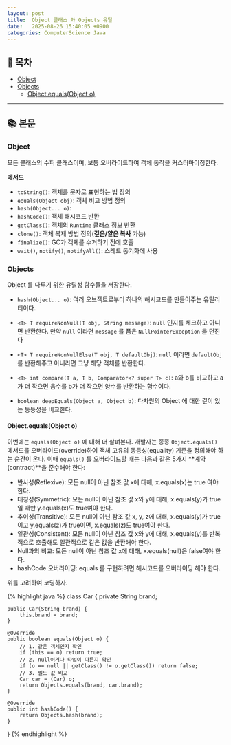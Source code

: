 ```yaml
---
layout: post
title:  Object 클래스 와 Objects 유틸
date:   2025-08-26 15:40:05 +0900
categories: ComputerScience Java
---
```


<!--more-->

## 📂 목차

- [Object](#object)
- [Objects](#objects)
    - [Object.equals(Object o)](#objectequalsobject-o)

---

## 📚 본문

### Object

모든 클래스의 수퍼 클래스이며, 보통 오버라이드하여 객체 동작을 커스터마이징한다.

**메서드**
- `toString()`: 객체를 문자로 표현하는 법 정의
- `equals(Object obj)`: 객체 비교 방법 정의
- `hash(Object... o)`:
- `hashCode()`: 객체 해시코드 반환
- `getClass()`: 객체의 `Runtime` 클래스 정보 반환
- `clone()`: 객체 복제 방법 정의(**깊은/얕은 복사** 가능)
- `finalize()`: GC가 객체를 수거하기 전에 호출
- `wait()`, `notify()`, `notifyAll()`: 스레드 동기화에 사용

### Objects

Object 를 다루기 위한 유틸성 함수들을 저장한다.

- `hash(Object... o)`: 여러 오브젝트로부터 하나의 해시코드를 만들어주는 유틸리티이다.
- `<T> T requireNonNull(T obj, String message)`: `null` 인지를 체크하고 아니면 반환한다. 만약 `null` 이라면 `message` 를 품은 `NullPointerException` 을 던진다
- `<T> T requireNonNullElse(T obj, T defaultObj)`: `null` 이라면 `defaultObj` 를 반환해주고 아니라면 그냥 해당 객체를 반환한다.
- `<T> int compare(T a, T b, Comparator<? super T> c)`: a와 b를 비교하고 a가 더 작으면 음수를 b가 더 작으면 양수를 반환하는 함수이다.

- `boolean deepEquals(Object a, Object b)`: 다차원의 Object 에 대한 깊이 있는 동등성을 비교한다.


#### Object.equals(Object o)

이번에는 `equals(Object o)` 에 대해 더 살펴본다. 개발자는 종종 `Object.equals()` 메서드를 오버라이드(override)하여 객체 고유의 동등성(equality) 기준을 정의해야 하는 순간이 온다. 이때 `equals()` 를 오버라이드할 때는 다음과 같은 5가지 **계약(contract)**을 준수해야 한다:

- 반사성(Reflexive): 모든 null이 아닌 참조 값 x에 대해, x.equals(x)는 true 여야 한다.
- 대칭성(Symmetric): 모든 null이 아닌 참조 값 x와 y에 대해, x.equals(y)가 true일 때만 y.equals(x)도 true여야 한다.
- 추이성(Transitive): 모든 null이 아닌 참조 값 x, y, z에 대해, x.equals(y)가 true이고 y.equals(z)가 true이면, x.equals(z)도 true여야 한다.
- 일관성(Consistent): 모든 null이 아닌 참조 값 x와 y에 대해, x.equals(y)를 반복적으로 호출해도 일관적으로 같은 값을 반환해야 한다.
- Null과의 비교: 모든 null이 아닌 참조 값 x에 대해, x.equals(null)은 false여야 한다.
- hashCode 오버라이딩: equals 를 구현하려면 해시코드를 오버라이딩 해야 한다.

위를 고려하여 코딩하자.

{% highlight java %}
class Car {
    private String brand;

    public Car(String brand) {
        this.brand = brand;
    }

    @Override
    public boolean equals(Object o) {
        // 1. 같은 객체인지 확인
        if (this == o) return true;
        // 2. null이거나 타입이 다른지 확인
        if (o == null || getClass() != o.getClass()) return false;
        // 3. 필드 값 비교
        Car car = (Car) o;
        return Objects.equals(brand, car.brand);
    }

    @Override
    public int hashCode() {
        return Objects.hash(brand);
    }
}
{% endhighlight %}